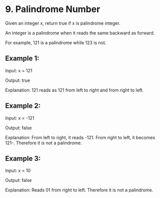 # 9. Palindrome Number

Given an integer x, return true if x is palindrome integer.

An integer is a palindrome when it reads the same backward as forward.

For example, 121 is a palindrome while 123 is not.


## Example 1:

Input: x = 121

Output: true

Explanation: 121 reads as 121 from left to right and from right to left.

## Example 2:

Input: x = -121

Output: false

Explanation: From left to right, it reads -121. From right to left, it becomes 121-. Therefore it is not a palindrome.

## Example 3:

Input: x = 10

Output: false

Explanation: Reads 01 from right to left. Therefore it is not a palindrome.